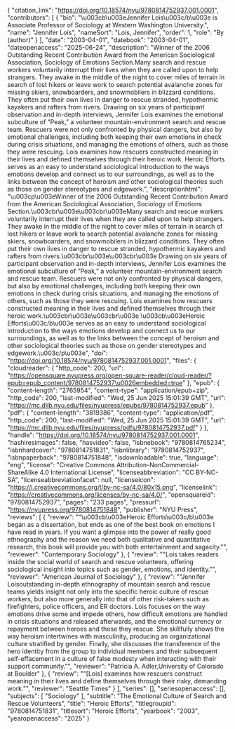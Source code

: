 {
   "citation_link": "https://doi.org/10.18574/nyu/9780814752937.001.0001",
   "contributors": [
     {
       "bio": "\u003cb\u003eJennifer Lois\u003c/b\u003e is Associate Professor of Sociology at Western Washington University.",
       "name": "Jennifer Lois",
       "nameSort": "Lois, Jennifer",
       "order": 1,
       "role": "By (author)"
     }
   ],
   "date": "2003-04-01",
   "datebook": "2003-04-01",
   "dateopenaccess": "2025-06-24",
   "description": "Winner of the 2006 Outstanding Recent Contribution Award from the American Sociological Association, Sociology of Emotions Section.Many search and rescue workers voluntarily interrupt their lives when they are called upon to help strangers. They awake in the middle of the night to cover miles of terrain in search of lost hikers or leave work to search potential avalanche zones for missing skiers, snowboarders, and snowmobilers in blizzard conditions. They often put their own lives in danger to rescue stranded, hypothermic kayakers and rafters from rivers. Drawing on six years of participant observation and in-depth interviews, Jennifer Lois examines the emotional subculture of “Peak,” a volunteer mountain-environment search and rescue team. Rescuers were not only confronted by physical dangers, but also by emotional challenges, including both keeping their own emotions in check during crisis situations, and managing the emotions of others, such as those they were rescuing. Lois examines how rescuers constructed meaning in their lives and defined themselves through their heroic work. Heroic Efforts serves as an easy to understand sociological introduction to the ways emotions develop and connect us to our surroundings, as well as to the links between the concept of heroism and other sociological theories such as those on gender stereotypes and edgework.",
   "descriptionhtml": "\u003cp\u003eWinner of the 2006 Outstanding Recent Contribution Award from the American Sociological Association, Sociology of Emotions Section.\u003cbr\u003e\u003cbr\u003eMany search and rescue workers voluntarily interrupt their lives when they are called upon to help strangers. They awake in the middle of the night to cover miles of terrain in search of lost hikers or leave work to search potential avalanche zones for missing skiers, snowboarders, and snowmobilers in blizzard conditions. They often put their own lives in danger to rescue stranded, hypothermic kayakers and rafters from rivers.\u003cbr\u003e\u003cbr\u003e Drawing on six years of participant observation and in-depth interviews, Jennifer Lois examines the emotional subculture of “Peak,” a volunteer mountain-environment search and rescue team. Rescuers were not only confronted by physical dangers, but also by emotional challenges, including both keeping their own emotions in check during crisis situations, and managing the emotions of others, such as those they were rescuing. Lois examines how rescuers constructed meaning in their lives and defined themselves through their heroic work.\u003cbr\u003e\u003cbr\u003e \u003cb\u003eHeroic Efforts\u003c/b\u003e serves as an easy to understand sociological introduction to the ways emotions develop and connect us to our surroundings, as well as to the links between the concept of heroism and other sociological theories such as those on gender stereotypes and edgework.\u003c/p\u003e",
   "doi": "https://doi.org/10.18574/nyu/9780814752937.001.0001",
   "files": {
     "cloudreader": {
       "http_code": 200,
       "url": "https://opensquare.nyupress.org/open-square-reader/cloud-reader/?epub=epub_content/9780814752937\u0026embedded=true"
     },
     "epub": {
       "content-length": "2765954",
       "content-type": "application/epub+zip",
       "http_code": 200,
       "last-modified": "Wed, 25 Jun 2025 15:01:39 GMT",
       "url": "https://mc.dlib.nyu.edu/files/nyupress/epubs/9780814752937.epub"
     },
     "pdf": {
       "content-length": "3819386",
       "content-type": "application/pdf",
       "http_code": 200,
       "last-modified": "Wed, 25 Jun 2025 15:01:39 GMT",
       "url": "https://mc.dlib.nyu.edu/files/nyupress/pdfs/9780814752937.pdf"
     }
   },
   "handle": "https://doi.org/10.18574/nyu/9780814752937.001.0001",
   "hashiresimages": false,
   "hasvideo": false,
   "isbnebook": "9780814765234",
   "isbnhardcover": "9780814751831",
   "isbnlibrary": "9780814752937",
   "isbnpaperback": "9780814751848",
   "isdownloadable": true,
   "language": "eng",
   "license": "Creative Commons Attribution-NonCommercial-ShareAlike 4.0 International License",
   "licenseabbreviation": "CC BY-NC-SA",
   "licenseabbreviationfacet": null,
   "licenseicon": "https://i.creativecommons.org/l/by-nc-sa/4.0/80x15.png",
   "licenselink": "https://creativecommons.org/licenses/by-nc-sa/4.0/",
   "opensquareid": "9780814752937",
   "pages": "233 pages",
   "pressurl": "https://nyupress.org/9780814751848",
   "publisher": "NYU Press",
   "reviews": [
     {
       "review": "\"\u003cb\u003eHeroic Efforts\u003c/b\u003e began as a dissertation, but ends as one of the best book on emotions I have read in years.  If you want a glimpse into the power of really good ethnography and the reason we need both qualitative and quantitative research, this book will provide you with both entertainment and sagacity.\"",
       "reviewer": "Contemporary Sociology"
     },
     {
       "review": "\"Lois takes readers inside the social world of search and rescue volunteers, offering sociological insight into topics such as gender, emotions, and identity.\"",
       "reviewer": "American Journal of Sociology"
     },
     {
       "review": "\"Jennifer Loisoutstanding in-depth ethnography of mountain search and rescue teams yields insight not only into the specific heroic culture of rescue workers, but also more generally into that of other risk-takers such as firefighters, police officers, and ER doctors. Lois focuses on the way emotions drive some and impede others, how difficult emotions are handled in crisis situations and released afterwards, and the emotional currency or repayment between heroes and those they rescue. She skillfully shows the way heroism intertwines with masculinity, producing an organizational culture stratified by gender. Finally, she discusses the transference of the hero identity from the group to individual members and their subsequent self-effacement in a culture of false modesty when interacting with their support community.\"",
       "reviewer": "Patricia A. Adler,University of Colorado at Boulder"
     },
     {
       "review": "\"[Lois] examines how rescuers construct meaning in their lives and define themselves through their risky, demanding work.\"",
       "reviewer": "Seattle Times"
     }
   ],
   "series": [],
   "seriesopenaccess": [],
   "subjects": [
     "Sociology"
   ],
   "subtitle": "The Emotional Culture of Search and Rescue Volunteers",
   "title": "Heroic Efforts",
   "titlegroupid": "9780814751831",
   "titlesort": "Heroic Efforts",
   "yearbook": "2003",
   "yearopenaccess": "2025"
 }
